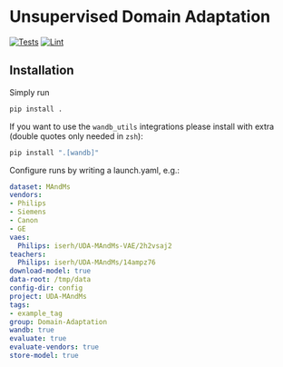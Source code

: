 # Unsupervised Domain Adaptation
[![Tests](https://github.com/iserh/uda/actions/workflows/test-main.yml/badge.svg?branch=main)](https://github.com/iserh/uda/actions/workflows/test-main.yml)
[![Lint](https://github.com/iserh/uda/actions/workflows/lint-main.yml/badge.svg?branch=main)](https://github.com/iserh/uda/actions/workflows/lint-main.yml)
## Installation
Simply run
```sh
pip install .
```

If you want to use the `wandb_utils` integrations please install with extra (double quotes only needed in `zsh`):
```sh
pip install ".[wandb]"
```

Configure runs by writing a launch.yaml, e.g.:
```yml
dataset: MAndMs
vendors:
- Philips
- Siemens
- Canon
- GE
vaes:
  Philips: iserh/UDA-MAndMs-VAE/2h2vsaj2
teachers:
  Philips: iserh/UDA-MAndMs/14ampz76
download-model: true
data-root: /tmp/data
config-dir: config
project: UDA-MAndMs
tags:
- example_tag
group: Domain-Adaptation
wandb: true
evaluate: true
evaluate-vendors: true
store-model: true
```
